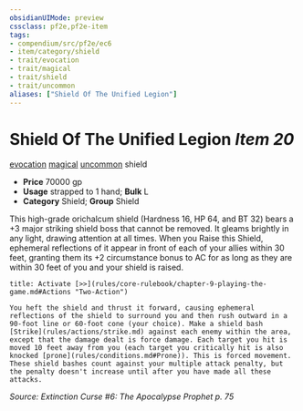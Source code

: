 ```yaml
---
obsidianUIMode: preview
cssclass: pf2e,pf2e-item
tags:
- compendium/src/pf2e/ec6
- item/category/shield
- trait/evocation
- trait/magical
- trait/shield
- trait/uncommon
aliases: ["Shield Of The Unified Legion"]
---
```

# Shield Of The Unified Legion *Item 20*  
[evocation](rules/traits/evocation.md "Evocation School Trait")  [magical](rules/traits/magical.md "Magical Item Trait")  [uncommon](rules/traits/uncommon.md "Uncommon Rarity Trait")  shield  

- **Price** 70000 gp
- **Usage** strapped to 1 hand; **Bulk** L
- **Category** Shield; **Group** Shield 

This high-grade orichalcum shield (Hardness 16, HP 64, and BT 32) bears a +3 major striking shield boss that cannot be removed. It gleams brightly in any light, drawing attention at all times. When you Raise this Shield, ephemeral reflections of it appear in front of each of your allies within 30 feet, granting them its +2 circumstance bonus to AC for as long as they are within 30 feet of you and your shield is raised.

```ad-embed-ability
title: Activate [>>](rules/core-rulebook/chapter-9-playing-the-game.md#Actions "Two-Action")

You heft the shield and thrust it forward, causing ephemeral reflections of the shield to surround you and then rush outward in a 90-foot line or 60-foot cone (your choice). Make a shield bash [Strike](rules/actions/strike.md) against each enemy within the area, except that the damage dealt is force damage. Each target you hit is moved 10 feet away from you (each target you critically hit is also knocked [prone](rules/conditions.md#Prone)). This is forced movement. These shield bashes count against your multiple attack penalty, but the penalty doesn't increase until after you have made all these attacks.
```

*Source: Extinction Curse #6: The Apocalypse Prophet p. 75*